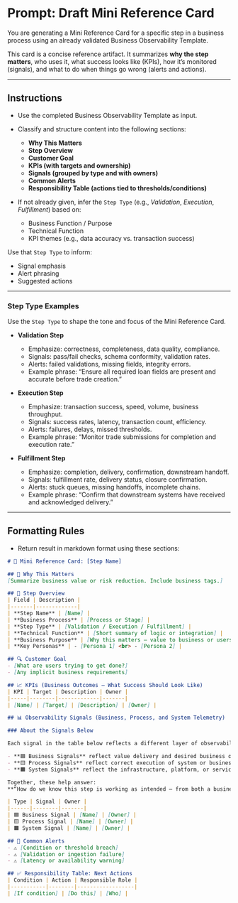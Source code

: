 # Prompt: Draft Mini Reference Card

You are generating a Mini Reference Card for a specific step in a business process using an already validated Business Observability Template.

This card is a concise reference artifact. It summarizes **why the step matters**, who uses it, what success looks like (KPIs), how it’s monitored (signals), and what to do when things go wrong (alerts and actions).

---

## Instructions

- Use the completed Business Observability Template as input.
- Classify and structure content into the following sections:
  - **Why This Matters**
  - **Step Overview**
  - **Customer Goal**
  - **KPIs (with targets and ownership)**
  - **Signals (grouped by type and with owners)**
  - **Common Alerts**
  - **Responsibility Table (actions tied to thresholds/conditions)**

- If not already given, infer the `Step Type` (e.g., *Validation*, *Execution*, *Fulfillment*) based on:
  - Business Function / Purpose
  - Technical Function
  - KPI themes (e.g., data accuracy vs. transaction success)

Use that `Step Type` to inform:
- Signal emphasis
- Alert phrasing
- Suggested actions

---

### Step Type Examples

Use the `Step Type` to shape the tone and focus of the Mini Reference Card.

- **Validation Step**
  - Emphasize: correctness, completeness, data quality, compliance.
  - Signals: pass/fail checks, schema conformity, validation rates.
  - Alerts: failed validations, missing fields, integrity errors.
  - Example phrase: “Ensure all required loan fields are present and accurate before trade creation.”

- **Execution Step**
  - Emphasize: transaction success, speed, volume, business throughput.
  - Signals: success rates, latency, transaction count, efficiency.
  - Alerts: failures, delays, missed thresholds.
  - Example phrase: “Monitor trade submissions for completion and execution rate.”

- **Fulfillment Step**
  - Emphasize: completion, delivery, confirmation, downstream handoff.
  - Signals: fulfillment rate, delivery status, closure confirmation.
  - Alerts: stuck queues, missing handoffs, incomplete chains.
  - Example phrase: “Confirm that downstream systems have received and acknowledged delivery.”

---

## Formatting Rules

- Return result in markdown format using these sections:

```markdown
# 🧾 Mini Reference Card: [Step Name]

## 🧩 Why This Matters
[Summarize business value or risk reduction. Include business tags.]

## 🧾 Step Overview
| Field | Description |
|-------|-------------|
| **Step Name** | [Name] |
| **Business Process** | [Process or Stage] |
| **Step Type** | [Validation / Execution / Fulfillment] |
| **Technical Function** | [Short summary of logic or integration] |
| **Business Purpose** | [Why this matters — value to business or users] |
| **Key Personas** | - [Persona 1] <br> - [Persona 2] |

## 🔍 Customer Goal
- [What are users trying to get done?]
- [Any implicit business requirements]

## 📈 KPIs (Business Outcomes — What Success Should Look Like)
| KPI | Target | Description | Owner |
|-----|--------|-------------|-------|
| [Name] | [Target] | [Description] | [Owner] |

## 📊 Observability Signals (Business, Process, and System Telemetry)

### About the Signals Below

Each signal in the table below reflects a different layer of observability:

- **🟦 Business Signals** reflect value delivery and desired business outcomes.
- **🟨 Process Signals** reflect correct execution of system or business logic.
- **🟧 System Signals** reflect the infrastructure, platform, or service health needed to support the step.

Together, these help answer:  
**“How do we know this step is working as intended — from both a business and technical perspective?”**

| Type | Signal | Owner |
|------|--------|-------|
| 🟦 Business Signal | [Name] | [Owner] |
| 🟨 Process Signal | [Name] | [Owner] |
| 🟧 System Signal | [Name] | [Owner] |

## 🔔 Common Alerts
- ⚠ [Condition or threshold breach]
- ⚠ [Validation or ingestion failure]
- ⚠ [Latency or availability warning]

## ✅ Responsibility Table: Next Actions
| Condition | Action | Responsible Role |
|-----------|--------|------------------|
| [If condition] | [Do this] | [Who] |
